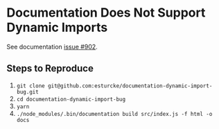 # Documentation Does Not Support Dynamic Imports

See documentation [issue #902](https://github.com/documentationjs/documentation/issues/902).

## Steps to Reproduce

1. `git clone git@github.com:esturcke/documentation-dynamic-import-bug.git`
2. `cd documentation-dynamic-import-bug`
3. `yarn`
4. `./node_modules/.bin/documentation build src/index.js -f html -o docs`
